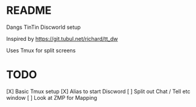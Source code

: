 # README

Dangs TinTin Discworld setup

Inspired by https://git.tubul.net/richard/tt_dw

Uses Tmux for split screens

# TODO 
[X] Basic Tmux setup
[X] Alias to start Discword
[ ] Split out Chat / Tell etc window
[ ] Look at ZMP for Mapping


